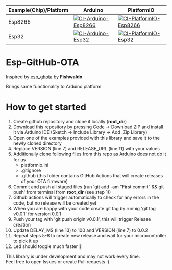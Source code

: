 |Example(Chip)/Platform   | Arduino  | PlatformIO  |
|---|---|---|
| Esp8266  | [![CI-Arduino-Esp8266](https://github.com/axcap/Esp-GitHub-OTA/actions/workflows/ci-arduino-esp8266.yml/badge.svg)](https://github.com/axcap/Esp-GitHub-OTA/actions/workflows/ci-arduino-esp8266.yml)  | [![CI-PlatformIO-Esp8266](https://github.com/axcap/Esp-GitHub-OTA/actions/workflows/ci-platformio-esp8266.yml/badge.svg)](https://github.com/axcap/Esp-GitHub-OTA/actions/workflows/ci-platformio-esp8266.yml)  |
|  Esp32 | [![CI-Arduino-Esp32](https://github.com/axcap/Esp-GitHub-OTA/actions/workflows/ci-arduino-esp32.yml/badge.svg)](https://github.com/axcap/Esp-GitHub-OTA/actions/workflows/ci-arduino-esp32.yml)  | [![CI-PlatformIO-Esp32](https://github.com/axcap/Esp-GitHub-OTA/actions/workflows/ci-platformio-esp32.yml/badge.svg)](https://github.com/axcap/Esp-GitHub-OTA/actions/workflows/ci-platformio-esp32.yml)  |

# Esp-GitHub-OTA

Inspired by [esp_ghota](https://github.com/Fishwaldo/esp_ghota) by **Fishwaldo**

Brings same functionality to Arduino platform

# How to get started
1. Create github repository and clone it locally (**root_dir**)
2. Download this repository by pressing Code -> Download ZIP and install it via Arduino IDE (Sketch -> Include Library -> Add .Zip Library)
3. Open one of the examples provided with this library and save it to the newly cloned directory
4. Replace VERSION (line 7) and RELEASE_URL (line 11) with your values
5. Additionally clone following files from this repo as Arduino does not do it for us
    * platformio.ini
    * .gitignore
    * .github (this folder contains GitHub Actions that will create releases of your OTA firmware)
6. Commit and push all staged files (run 'git add -am "First commit" && git push' from terminal from **root_dir** (see step 1))
7. Github actions will trigger automatically to check for any errors in the code, but no release will be created yet
8. When you are happy with your code create git tag by runnig 'git tag v0.0.1' for version 0.0.1
9. Push your tag with 'git push origin v0.0.1', this will trigger Release creation
10. Update DELAY_MS (line 13) to 100 and VERSION (line 7) to 0.0.2
11. Repeat steps 5-8 to create new release and wait for your microcontroller to pick it up
12. Led should toggle much faster 🚨

This library is under development and may not work every time. <br />
Feel free to open Issues or create Pull requests :) 
